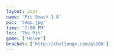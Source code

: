 ```yaml
---
layout: post
name: 'Pit Smash 1.8'
pic: 'temp.jpg'
time: '7:00 PM'
loc: 'The Pit'
game: ['Melee']
bracket: ['http://challonge.com/ps108']
---
```

